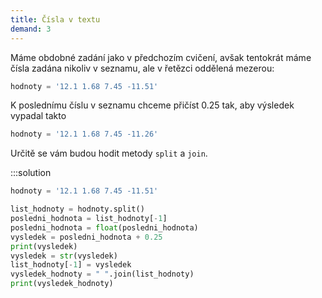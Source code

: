 ```yaml
---
title: Čísla v textu
demand: 3
---
```


Máme obdobné zadání jako v předchozím cvičení, avšak tentokrát máme čísla
zadána nikoliv v seznamu, ale v řetězci oddělená mezerou:

```py
hodnoty = '12.1 1.68 7.45 -11.51'
```

K poslednímu číslu v seznamu chceme přičíst 0.25 tak, aby výsledek vypadal
takto

```py
hodnoty = '12.1 1.68 7.45 -11.26'
```

Určitě se vám budou hodit metody `split` a `join`.

:::solution
```py
hodnoty = '12.1 1.68 7.45 -11.51'

list_hodnoty = hodnoty.split()
posledni_hodnota = list_hodnoty[-1]
posledni_hodnota = float(posledni_hodnota)
vysledek = posledni_hodnota + 0.25
print(vysledek)
vysledek = str(vysledek)
list_hodnoty[-1] = vysledek
vysledek_hodnoty = " ".join(list_hodnoty)
print(vysledek_hodnoty)
```
